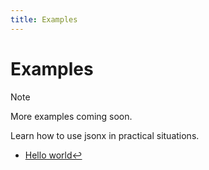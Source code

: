 ```yaml
---
title: Examples
---
```


# Examples

> [!NOTE]
>
> More examples coming soon.

Learn how to use jsonx in practical situations.

- [Hello world↩](/04_examples/01_hello)
